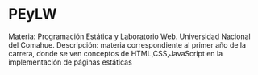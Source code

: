 # PEyLW
Materia: Programación Estática y Laboratorio Web. 
Universidad Nacional del Comahue. 
Descripción: materia correspondiente al primer año de la carrera, donde se ven conceptos de HTML,CSS,JavaScript en la implementación de páginas estáticas
